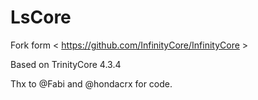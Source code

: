 LsCore
============

Fork form < https://github.com/InfinityCore/InfinityCore >

Based on TrinityCore 4.3.4

Thx to @Fabi and @hondacrx for code.
